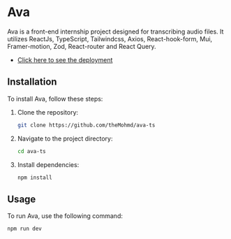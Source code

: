 # Ava

Ava is a front-end internship project designed for transcribing audio files.
It utilizes ReactJs, TypeScript, Tailwindcss, Axios, React-hook-form, Mui, Framer-motion, Zod, React-router and React Query.

- [Click here to see the deployment](https://themohmd.github.io/Ava-ts)
  
## Installation

To install Ava, follow these steps:

1. Clone the repository:

    ```bash
    git clone https://github.com/theMohmd/ava-ts
    ```

2. Navigate to the project directory:

    ```bash
    cd ava-ts
    ```

3. Install dependencies:

    ```bash
    npm install
    ```

## Usage

To run Ava, use the following command:

```bash
npm run dev
```
